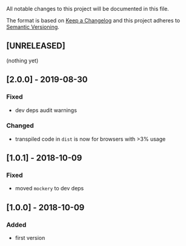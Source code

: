 All notable changes to this project will be documented in this file.

The format is based on [Keep a Changelog](http://keepachangelog.com/en/1.0.0/)
and this project adheres to [Semantic Versioning](http://semver.org/spec/v2.0.0.html).

## [UNRELEASED]
(nothing yet)

## [2.0.0] - 2019-08-30
### Fixed
- dev deps audit warnings
### Changed
- transpiled code in `dist` is now for browsers with >3% usage

## [1.0.1] - 2018-10-09
### Fixed
- moved `mockery` to dev deps

## [1.0.0] - 2018-10-09
### Added
- first version
